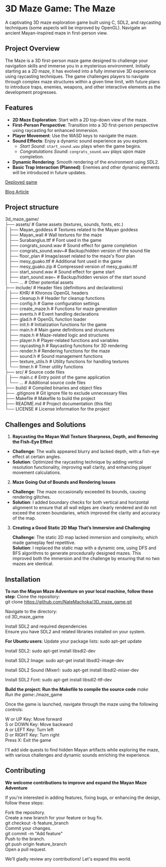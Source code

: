 # 3D Maze Game: The Maze

A captivating 3D maze exploration game built using C, SDL2, and raycasting techniques (some aspects will be improved by OpenGL). Navigate an ancient Mayan-inspired maze in first-person view.

## Project Overview

The Maze is a 3D first-person maze game designed to challenge your navigation skills and immerse you in a mysterious environment. Initially starting as a 2D maze, it has evolved into a fully immersive 3D experience using raycasting techniques. The game challenges players to navigate through complex maze structures within a given time limit, with future plans to introduce traps, enemies, weapons, and other interactive elements as the development progresses.

## Features

- **2D Maze Exploration**: Start with a 2D top-down view of the maze.
- **First-Person Perspective**: Transition into a 3D first-person perspective using raycasting for enhanced immersion.
- **Player Movement**: Use the WASD keys to navigate the maze.
- **Sound Effects**: Enjoy a dynamic sound experience as you explore.
  - *Start Sound*: `start_sound.wav` plays when the game begins.
  - *Congratulations Sound*: `congrats_sound.wav` plays upon maze completion.
- **Dynamic Rendering**: Smooth rendering of the environment using SDL2.
- **Basic Trap Interaction (Planned)**: Enemies and other dynamic elements will be introduced in future updates.

[Deployed game](https://www.youtube.com/watch?v=I0QVUDr8rtU)

[Blog Article](#add-blog-link-when-finished)

## Project structure

3d_maze_game/<br>
├── assets/               # Game assets (textures, sounds, fonts, etc.)<br>
│   ├── Mayan_goddess     # Textures related to the Mayan goddess<br>
│   ├── Mayan_wall        # Wall textures for the maze<br>
│   ├── Surabanglus.ttf   # Font used in the game<br>
│   ├── congrats_sound.wav # Sound effect for game completion<br>
│   ├── congrats_sound.wav~# Backup/hidden version of the sound file<br>
│   ├── floor_plan        # Image/asset related to the maze's floor plan<br>
│   ├── mesy_guako.ttf    # Additional font used in the game<br>
│   ├── mesy_guako.zip    # Compressed version of mesy_guako.ttf<br>
│   ├── start_sound.wav   # Sound effect for game start<br>
│   ├── start_sound.wav~  # Backup/hidden version of the start sound<br>
│   └── ...               # Other potential assets<br>
├── include/              # Header files (definitions and declarations)<br>
│   ├── KHR/              # Khronos OpenGL headers<br>
│   ├── cleanup.h         # Header for cleanup functions<br>
│   ├── config.h          # Game configuration settings<br>
│   ├── create_maze.h     # Functions for maze generation<br>
│   ├── events.h          # Event handling declarations<br>
│   ├── glad.h            # OpenGL function loader<br>
│   ├── init.h            # Initialization functions for the game<br>
│   ├── main.h            # Main game definitions and structures<br>
│   ├── maze.h            # Maze-related logic and structures<br>
│   ├── player.h          # Player-related functions and variables<br>
│   ├── raycasting.h      # Raycasting functions for 3D rendering<br>
│   ├── render.h          # Rendering functions for the maze<br>
│   ├── sound.h           # Sound management functions<br>
│   ├── texture_utils.h   # Utility functions for handling textures<br>
│   └── timer.h           # Timer utility functions<br>
├── src/                  # Source code files<br>
│   ├── main.c            # Entry point of the game application<br>
│   └── ...               # Additional source code files<br>
├── build/                # Compiled binaries and object files<br>
├── .gitignore            # Git ignore file to exclude unnecessary files<br>
├── Makefile              # Makefile to build the project<br>
├── README.md             # Project documentation (this file)<br>
└── LICENSE               # License information for the project<br>


## Challenges and Solutions

1. **Raycasting the Mayan Wall Texture Sharpness, Depth, and Removing the Fish-Eye Effect**

-   **Challenge**: The walls appeared blurry and lacked depth, with a fish-eye effect at certain angles.<br>
-   **Solution**: Optimized the raycasting technique by adding vertical resolution functionality, improving wall clarity, and enhancing player movement calculations.

2. **Maze Going Out of Bounds and Rendering Issues**
-   **Challenge**: The maze occasionally exceeded its bounds, causing rendering glitches.<br>
-   **Solution**: I added boundary checks for both vertical and horizontal alignment to ensure that all wall edges are clearly rendered and do not exceed the screen boundaries, which improved the clarity and accuracy of the map.

3. **Creating a Good Static 2D Map That’s Immersive and Challenging**

   **Challenge**: The static 2D map lacked immersion and complexity, which made gameplay feel repetitive.<br>
   **Solution**: I replaced the static map with a dynamic one, using DFS and BFS algorithms to generate procedurally designed mazes. This improved both the immersion and the challenge by ensuring that no two mazes are identical.


## Installation

   **To run the Mayan Maze Adventure on your local machine, follow these step**:
Clone the repository:<br>
git clone https://github.com/NateMachoka/3D_maze_game.git

Navigate to the directory:<br>
cd 3D_maze_game

Install SDL2 and required dependencies<br>
Ensure you have SDL2 and related libraries installed on your system.

  **For Ubuntu users**:
Update your package lists: sudo apt-get update

Install SDL2: sudo apt-get install libsdl2-dev

Install SDL2 Image: sudo apt-get install libsdl2-image-dev

Install SDL2 Sound (Mixer): sudo apt-get install libsdl2-mixer-dev

Install SDL2 Font: sudo apt-get install libsdl2-ttf-dev

**Build the project: Run the Makefile to compile the source code**
   *make*<br>
   *Run the game*:./maze_game

Once the game is launched, navigate through the maze using the following controls:

W or UP Key: Move forward<br>
S or DOWN Key: Move backward<br>
A or LEFT Key: Turn left<br>
D or RIGHT Key: Turn right<br>
Press X: Exit the game

I'll add side quests to find hidden Mayan artifacts while exploring the maze, with various challenges and dynamic sounds enriching the experience.

## Contributing
   **We welcome contributions to improve and expand the Mayan Maze Adventure**

If you're interested in adding features, fixing bugs, or enhancing the design, follow these steps:

Fork the repository.<br>
Create a new branch for your feature or bug fix.<br>
git checkout -b feature_branch<br>
Commit your changes.<br>
git commit -m "Add feature"<br>
Push to the branch.<br>
git push origin feature_branch<br>
Open a pull request.

We’ll gladly review any contributions! Let's expand this world.
